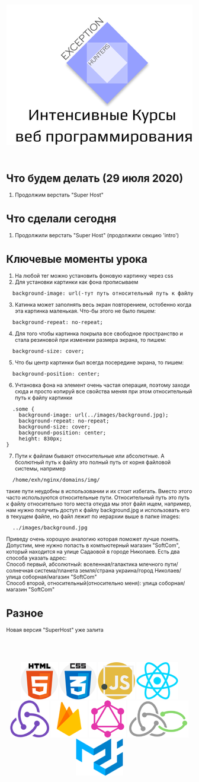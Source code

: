<p align="center">
  <img src="logos/eh-logo.svg" alt="Exception Hunters logo"/>
</p>
<br />

# Что будем делать (29 июля 2020)
1) Продолжим верстать "Super Host"

# Что сделали сегодня
1) Продолжили верстать "Super Host" (продолжили секцию 'intro')

# Ключевые моменты урока
1) На любой тег можно установить фоновую картинку через  css
2) Для установки картинки как фона прописываем 
<pre>
  background-image: url(-тут путь относительный путь к файлу картинки-);
</pre>
3) Катинка может заполнять весь экран повторением, остобенно когда эта картинка маленькая. Что-бы этого не было пишем:
<pre>
  background-repeat: no-repeat;
</pre>
4) Для того чтобы картинка покрыла все свободное пространство и стала резиновой при изменеии размера экрана, то пишем:
<pre>
  background-size: cover;
</pre>
5) Что бы центр картинки был всегда посередине экрана, то пишем:
<pre>
  background-position: center;
</pre>
6) Учтановка фона на элемент очень частая операция, поэтому заходи сюда и просто копируй все свойства меняя при этом относительный путь к файлу картинки
<pre>
  .some {
    background-image: url(../images/background.jpg);
    background-repeat: no-repeat;
    background-size: cover;
    background-position: center;
    height: 830px;
}
</pre>
7) Пути к файлам бывают относительные или абсолютные. А бсолютный путь к файлу это полный путь от корня файловой системы, например
<pre>
  /home/exh/nginx/domains/img/
</pre>
такие пути неудобны в использовании и их стоит избегать. Вместо этого часто используются относительные пути. Относительный путь это путь к файлу относительно того места откуда мы этот файл ищем, например, нам нужно получить доступ к файлу background.jpg и использовать его в текущем файле, но файл лежит по иерархии выше в папке images:
<pre>
  ../images/background.jpg
</pre>
Приведу очень хорошую аналогию которая поможет лучше понять. Допустим, мне нужно попасть в компьютерный магазин "SoftCom", который находится на улице Садаовой в городе Николаев. Есть два способа указать адрес:<br/>
Способ первый, абсолютный: вселенная/галактика млечного пути/солнечная система/планета земля/страна украина/город Николаев/улица соборная/магазин "SoftCom"<br/>
Способ второй, относительный(относительно меня): улица соборная/магазин "SoftCom"

# Разное
Новая версия "SuperHost"  уже залита

<br />
<br />
<br />
<p align="center">
  <img with="100" height="100" src="logos/html-5.svg" alt="html-logo"/>
  <img with="100" height="100" src="logos/css.svg" alt="css-logo"/>
  <img with="100" height="100" src="logos/javascript.svg" alt="js-logo"/>
  <img with="100" height="100" src="logos/react.svg" alt="react-logo"/>
  <img with="100" height="100" src="logos/redux.svg" alt="redux-logo"/>
  <img with="100" height="100" src="logos/firebase.svg" alt="firebase"/>
  <img with="100" height="100" src="logos/graphql.svg" alt="graphql"/>
  <img with="100" height="100" src="logos/redux-saga.svg" alt="redux-saga-logo"/>
  <img with="100" height="100" src="logos/material-ui-1.svg" alt="material-ui-logo"/>
</p>
